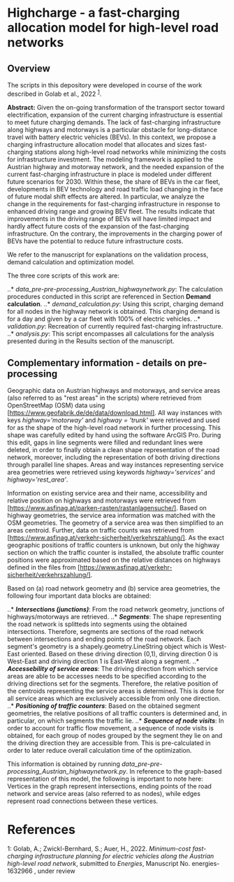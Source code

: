 # Highcharge - a fast-charging allocation model for high-level road networks

## Overview

The scripts in this depository were developed in course of the work described in Golab et al., 2022 <sup>[1](#myfootnote1)</sup>.

__Abstract:__ Given the on-going transformation of the transport sector toward electrification, expansion of the current charging infrastructure is essential to meet future charging demands. The lack of fast-charging infrastructure along highways and motorways is a particular obstacle for long-distance travel with battery electric vehicles (BEVs). In this context, we propose a charging infrastructure allocation model that allocates and sizes fast-charging stations along high-level road networks while minimizing the costs for infrastructure investment. The modeling framework is applied to the Austrian highway and motorway network, and the needed expansion of the current fast-charging infrastructure in place is modeled under different future scenarios for 2030. Within these, the share of BEVs in the car fleet, developments in BEV technology and road traffic load changing in the face of future modal shift effects are altered. In particular, we analyze the change in the requirements for fast-charging infrastructure in response to enhanced driving range and growing BEV fleet. The results indicate that improvements in the driving range of BEVs will have limited impact and hardly affect future costs of the expansion of the fast-charging infrastructure. On the contrary, the improvements in the charging power of BEVs have the potential to reduce future infrastructure costs.

We refer to the manuscript for explanations on the validation process, demand calculation and optimization model.

The three core scripts of this work are:

..* _data_pre-pre-processing_Austrian_highwaynetwork.py_: The calculation procedures conducted in this script are referenced in Section **Demand calculation**.
..* _demand&#95;calculation.py_: Using this script, charging demand for all nodes in the highway network is obtained. This charging demand is for a day and given by a car fleet with 100% of electric vehicles. 
..* _validation.py_: Recreation of currently required fast-charging infrastructure. 
..* _analysis.py_: This script encompasses all calculations for the analysis presented during in the Results section of the manuscript.


## Complementary information - details on pre-processing

Geographic data on Austrian highways and motorways, and service areas (also referred to as "rest areas" in the scripts) where retrieved from OpenStreetMap (OSM) data using [https://www.geofabrik.de/de/data/download.html]. All way instances with keys *highway='motorway'* and *highway = 'trunk'* were retrieved and used for as the shape of the high-level road network in further processing. This shape was carefully edited by hand using the software ArcGIS Pro. During this edit, gaps in line segments were filled and redundant lines were deleted, in order to finally obtain a clean shape representation of the road network, moreover, including the representation of both driving directions through parallel line shapes. Areas and way instances representing service area geometries were retrieved using keywords *highway='services'* and *highway='rest_area'*. 

Information on existing service area and their name, accessibility and relative position on highways and motorways were retrieved from [https://www.asfinag.at/parken-rasten/rastanlagensuche/]. Based on highway geometries, the service area information was matched with the OSM geometries. The geometry of a service area was then simplified to an areas centroid. Further, data on traffic counts was retrieved from [https://www.asfinag.at/verkehr-sicherheit/verkehrszahlung/]. As the exact geographic positions of traffic counters is unknown, but only the highway section on which the traffic counter is installed, the absolute traffic counter positions were approximated based on the relative distances on highways defined in the files from [https://www.asfinag.at/verkehr-sicherheit/verkehrszahlung/]. 


Based on (a) road network geometry and (b) service area geometries, the following four important data blocks are obtained:

..* **_Intersections (junctions)_**: From the road network geometry, junctions of highways/motorways are retrieved. 
..* **_Segments_**: The shape representing the road network is splitteds into segments using the obtained intersections. Therefore, segments are sections of the road network between intersections and ending points of the road network. Each segment's geometry is a shapely.geometry.LineString object which is West-East oriented. Based on these driving direction (0,1), dirving direction 0 is West-East and driving direction 1 is East-West along a segment. 
..* **_Accessebility of service areas_**: The driving direction from which service areas are able to be accesses needs to be specified according to the driving directions set for the segments. Therefore, the relative position of the centroids representing the service areas is determined. This is done for all service areas which are exclusively accessible from only one direction.  
..* **_Positioning of traffic counters_**: Based on the obtained segment geometries, the relative positions of all traffic counters is determined and, in particular, on which segments the traffic lie. 
..* **_Sequence of node visits_**: In order to account for traffic flow movement, a sequence of node visits is obtained, for each group of nodes grouped by the segment they lie on and the driving direction they are accessible from. This is pre-calculated in order to later reduce overall calculation time of the optimization. 


This information is obtained by running *data_pre-pre-processing_Austrian_highwaynetwork.py*. In reference to the graph-based representation of this model, the following is important to note here: Vertices in the graph represent intersections, ending points of the road network and service areas (also referred to as nodes), while edges represent road connections between these vertices. 


# References 


<a name="myfootnote1">1</a>: Golab, A.; Zwickl-Bernhard, S.; Auer, H., 2022. *Minimum-cost fast-charging infrastructure planning for electric vehicles along the Austrian high-level road network*, submitted to *Energies*, Manuscript No. energies-1632966 , under review




